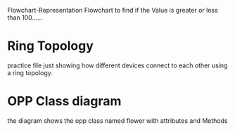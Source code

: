 Flowchart-Representation
Flowchart to find if the Value is greater or less than 100......
# Ring Topology

practice file just showing how different devices connect to each other using a ring topology.


# OPP Class diagram

the diagram shows the opp class named flower with attributes and Methods
